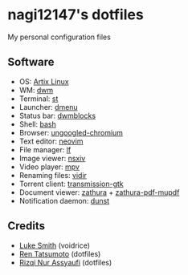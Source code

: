 # nagi12147's dotfiles
My personal configuration files

## Software
- OS: [Artix Linux](https://artixlinux.org)
- WM: [dwm](https://github.com/nagi12147/dwm)
- Terminal: [st](https://github.com/nagi12147/st)
- Launcher: [dmenu](https://github.com/nagi12147/dmenu)
- Status bar: [dwmblocks](https://github.com/nagi12147/dwmblocks)
- Shell: [bash](https://www.gnu.org/software/bash)
- Browser: [ungoogled-chromium](https://github.com/Eloston/ungoogled-chromium)
- Text editor: [neovim](https://neovim.io)
- File manager: [lf](https://github.com/gokcehan/lf)
- Image viewer: [nsxiv](https://nsxiv.github.io/nsxiv)
- Video player: [mpv](https://mpv.io)
- Renaming files: [vidir](https://aur.archlinux.org/packages/vidir)
- Torrent client: [transmission-gtk](https://transmissionbt.com)
- Document viewer: [zathura](https://pwmt.org/projects/zathura) + [zathura-pdf-mupdf](https://pwmt.org/projects/zathura-pdf-mupdf)
- Notification daemon: [dunst](https://dunst-project.org)

## Credits
* [Luke Smith](https://github.com/LukeSmithxyz/voidrice) (voidrice)
* [Ren Tatsumoto](https://github.com/tatsumoto-ren/dotfiles) (dotfiles)
* [Rizqi Nur Assyaufi](https://github.com/bandithijo/dotfiles) (dotfiles)
